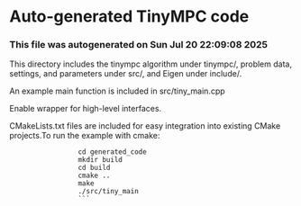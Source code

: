 # Auto-generated TinyMPC code

### This file was autogenerated on Sun Jul 20 22:09:08 2025
This directory includes the tinympc algorithm under tinympc/,                 problem data, settings, and parameters under src/, and Eigen under include/.

An example main function is included in src/tiny_main.cpp

Enable wrapper for high-level interfaces.

CMakeLists.txt files are included for easy integration into                 existing CMake projects.To run the example with cmake:
```
                 cd generated_code
                 mkdir build
                 cd build
                 cmake ..
                 make
                 ./src/tiny_main
                 ```